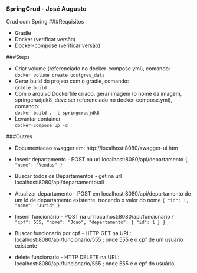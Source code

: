 ### SpringCrud - José Augusto
Crud com Spring
###Requisitos
- Gradle
- Docker (verificar versão)
- Docker-compose (verificar versão)

###Steps
- Criar volume (referenciado no docker-compose.yml), comando: <br> 
`docker volume create postgres_data`
- Gerar build do projeto com o gradle, comando: <br>
`gradle build`
- Com o arquivo Dockerfile criado, gerar imagem (o nome da imagem, springcrudjdk8, deve ser referenciado no docker-compose.yml), comando: <br>
`docker build . -t springcrudjdk8`
- Levantar container <br>
`docker-compose up -d`

###Outros
- Documentacao swagger em: http://localhost:8080/swagger-ui.htm
- Inserir departamento - POST na url localhost:8080/api/departamento
`{
"nome": "Vendas"
}`

- Buscar todos os Departamentos - get na url localhost:8080/api/departamento/all

- Atualizar departamento - POST em localhost:8080/api/departamento de um id de departamento existente, trocando o valor do nome 
`{
	"id": 1,
	"nome": "Jurid"
}` 

- Inserir funcionário - POST na url localhost:8080/api/funcionario
`{
	"cpf": 555,
	"nome": "Joao",
	"departamento": {
		"id": 1
	}
}`

- Buscar funcionario por cpf - HTTP GET na URL: localhost:8080/api/funcionario/555  ; onde 555 é o cpf de um usuario existente
  
- delete funcionario - HTTP DELETE na URL: localhost:8080/api/funcionario/555  ; onde 555 é o cpf do usuário
